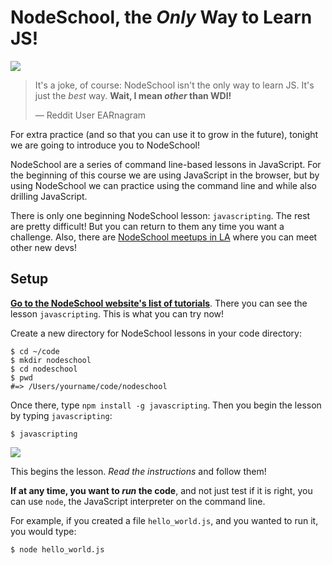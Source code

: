# NodeSchool, the *Only* Way to Learn JS!

![](https://i.imgur.com/p4JvjGK.png)

> It's a joke, of course: NodeSchool isn't the only way to learn JS.
> It's just the *best* way. **Wait, I mean _other_ than WDI!**
> 
> — Reddit User EARnagram

For extra practice (and so that you can use it to grow in the future),
tonight we are going to introduce you to NodeSchool! 

NodeSchool are a series of command line-based lessons in JavaScript.
For the beginning of this course we are using JavaScript in the browser,
but by using NodeSchool we can practice using the command line and
while also drilling JavaScript.

There is only one beginning NodeSchool lesson: `javascripting`. The
rest are pretty difficult! But you can return to them any time you want
a challenge. Also, there are [NodeSchool meetups in LA][nodeschool-la]
where you can meet other new devs!

## Setup

**[Go to the NodeSchool website's list of tutorials][nodeschool-tutorials]**.
There you can see the lesson `javascripting`. This is what you can try now!

Create a new directory for NodeSchool lessons in your code directory:

```
$ cd ~/code
$ mkdir nodeschool
$ cd nodeschool
$ pwd
#=> /Users/yourname/code/nodeschool
```

Once there, type `npm install -g javascripting`. Then you begin the
lesson by typing `javascripting`:

```
$ javascripting
```

![](https://i.imgur.com/advqb23.png)

This begins the lesson. *Read the instructions* and follow them!

**If at any time, you want to _run_ the code**, and not just test if it
is right, you can use `node`, the JavaScript interpreter on the command 
line.

For example, if you created a file `hello_world.js`, and you wanted to 
run it, you would type:

```
$ node hello_world.js
```


<!-- LINKS -->

[nodeschool]:           http://nodeschool.io
[nodeschool-la]:        http://nodeschool.io/los-angeles
[nodeschool-tutorials]: http://nodeschool.io/#workshoppers

